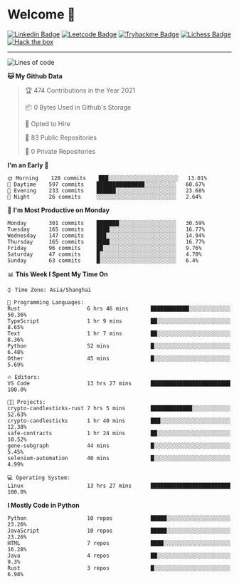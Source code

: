 # Welcome 👋

[![Linkedin Badge](https://img.shields.io/badge/-PedroTorres-blue?style=flat-square&logo=Linkedin&logoColor=white&link=https://www.linkedin.com/in/PedroTorres/)](https://www.linkedin.com/in/pedro-torres-cruz/)
[![Leetcode Badge](https://img.shields.io/badge/profile-leetcode-green)](https://leetcode.com/corfucinas/)
[![Tryhackme Badge](https://img.shields.io/badge/profile-tryhackme-blue)](https://tryhackme.com/p/Corfucinas/)
[![Lichess Badge](https://img.shields.io/badge/challenge_me-lichess-yellow)](https://lichess.org/@/Corfucinas)
[![Hack the box](https://img.shields.io/badge/hack_the_box-profile-red)](https://www.hackthebox.eu/profile/375826)

---

<!--START_SECTION:waka-->
![Lines of code](https://img.shields.io/badge/From%20Hello%20World%20I%27ve%20Written-1.5%20million%20lines%20of%20code-blue)

**🐱 My Github Data** 

> 🏆 474 Contributions in the Year 2021
 > 
> 📦 0 Bytes Used in Github's Storage 
 > 
> 💼 Opted to Hire
 > 
> 📜 83 Public Repositories 
 > 
> 🔑 0 Private Repositories  
 > 
**I'm an Early 🐤** 

```text
🌞 Morning    128 commits    ███░░░░░░░░░░░░░░░░░░░░░░   13.01% 
🌆 Daytime    597 commits    ███████████████░░░░░░░░░░   60.67% 
🌃 Evening    233 commits    ██████░░░░░░░░░░░░░░░░░░░   23.68% 
🌙 Night      26 commits     ░░░░░░░░░░░░░░░░░░░░░░░░░   2.64%

```
📅 **I'm Most Productive on Monday** 

```text
Monday       301 commits    ███████░░░░░░░░░░░░░░░░░░   30.59% 
Tuesday      165 commits    ████░░░░░░░░░░░░░░░░░░░░░   16.77% 
Wednesday    147 commits    ███░░░░░░░░░░░░░░░░░░░░░░   14.94% 
Thursday     165 commits    ████░░░░░░░░░░░░░░░░░░░░░   16.77% 
Friday       96 commits     ██░░░░░░░░░░░░░░░░░░░░░░░   9.76% 
Saturday     47 commits     █░░░░░░░░░░░░░░░░░░░░░░░░   4.78% 
Sunday       63 commits     █░░░░░░░░░░░░░░░░░░░░░░░░   6.4%

```


📊 **This Week I Spent My Time On** 

```text
⌚︎ Time Zone: Asia/Shanghai

💬 Programming Languages: 
Rust                     6 hrs 46 mins       ████████████░░░░░░░░░░░░░   50.36% 
TypeScript               1 hr 9 mins         ██░░░░░░░░░░░░░░░░░░░░░░░   8.65% 
Text                     1 hr 7 mins         ██░░░░░░░░░░░░░░░░░░░░░░░   8.36% 
Python                   52 mins             █░░░░░░░░░░░░░░░░░░░░░░░░   6.48% 
Other                    45 mins             █░░░░░░░░░░░░░░░░░░░░░░░░   5.69%

🔥 Editors: 
VS Code                  13 hrs 27 mins      █████████████████████████   100.0%

🐱‍💻 Projects: 
crypto-candlesticks-rust 7 hrs 5 mins        █████████████░░░░░░░░░░░░   52.63% 
crypto-candlesticks      1 hr 40 mins        ███░░░░░░░░░░░░░░░░░░░░░░   12.38% 
safe-contracts           1 hr 24 mins        ██░░░░░░░░░░░░░░░░░░░░░░░   10.52% 
gene-subgraph            44 mins             █░░░░░░░░░░░░░░░░░░░░░░░░   5.45% 
selenium-automation      40 mins             █░░░░░░░░░░░░░░░░░░░░░░░░   4.99%

💻 Operating System: 
Linux                    13 hrs 27 mins      █████████████████████████   100.0%

```

**I Mostly Code in Python** 

```text
Python                   10 repos            █████░░░░░░░░░░░░░░░░░░░░   23.26% 
JavaScript               10 repos            █████░░░░░░░░░░░░░░░░░░░░   23.26% 
HTML                     7 repos             ████░░░░░░░░░░░░░░░░░░░░░   16.28% 
Java                     4 repos             ██░░░░░░░░░░░░░░░░░░░░░░░   9.3% 
Rust                     3 repos             █░░░░░░░░░░░░░░░░░░░░░░░░   6.98%

```



<!--END_SECTION:waka-->
